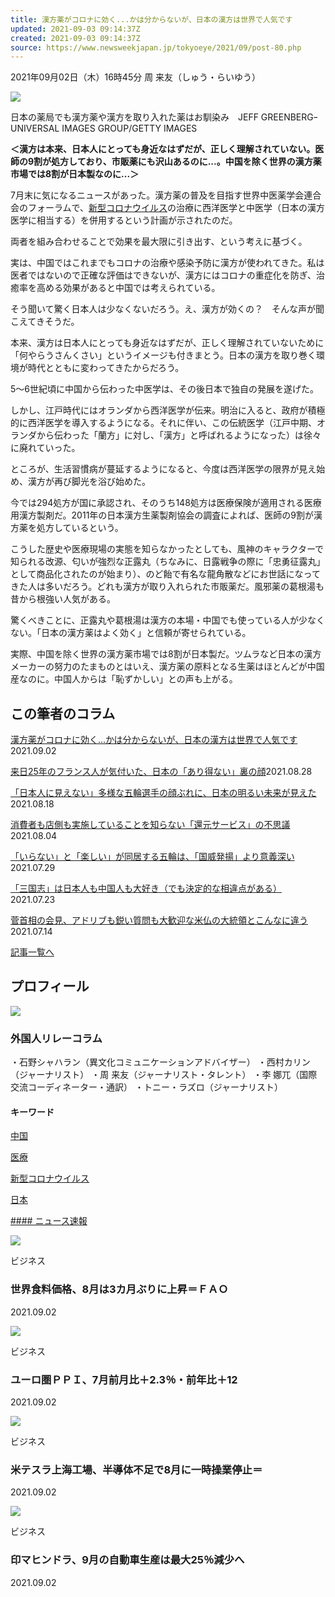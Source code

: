```yaml
---
title: 漢方薬がコロナに効く...かは分からないが、日本の漢方は世界で人気です
updated: 2021-09-03 09:14:37Z
created: 2021-09-03 09:14:37Z
source: https://www.newsweekjapan.jp/tokyoeye/2021/09/post-80.php
---
```


2021年09月02日（木）16時45分
周 来友（しゅう・らいゆう）

![](https://www.newsweekjapan.jp/tokyoeye/assets_c/2021/09/210907P70_TKE_01-thumb-720xauto-267827.jpg)

日本の薬局でも漢方薬や漢方を取り入れた薬はお馴染み　JEFF GREENBERGｰUNIVERSAL IMAGES GROUP/GETTY IMAGES

**＜漢方は本来、日本人にとっても身近なはずだが、正しく理解されていない。医師の9割が処方しており、市販薬にも沢山あるのに...。中国を除く世界の漢方薬市場では8割が日本製なのに...＞**

7月末に気になるニュースがあった。漢方薬の普及を目指す世界中医薬学会連合会のフォーラムで、[新型コロナウイルス](https://www.newsweekjapan.jp/tagsearch/%E6%96%B0%E5%9E%8B%E3%82%B3%E3%83%AD%E3%83%8A%E3%82%A6%E3%82%A4%E3%83%AB%E3%82%B9)の治療に西洋医学と中医学（日本の漢方医学に相当する）を併用するという計画が示されたのだ。

両者を組み合わせることで効果を最大限に引き出す、という考えに基づく。

実は、中国ではこれまでもコロナの治療や感染予防に漢方が使われてきた。私は医者ではないので正確な評価はできないが、漢方にはコロナの重症化を防ぎ、治癒率を高める効果があると中国では考えられている。

そう聞いて驚く日本人は少なくないだろう。え、漢方が効くの？　そんな声が聞こえてきそうだ。

本来、漢方は日本人にとっても身近なはずだが、正しく理解されていないために「何やらうさんくさい」というイメージも付きまとう。日本の漢方を取り巻く環境が時代とともに変わってきたからだろう。

5～6世紀頃に中国から伝わった中医学は、その後日本で独自の発展を遂げた。

しかし、江戸時代にはオランダから西洋医学が伝来。明治に入ると、政府が積極的に西洋医学を導入するようになる。それに伴い、この伝統医学（江戸中期、オランダから伝わった「蘭方」に対し、「漢方」と呼ばれるようになった）は徐々に廃れていった。

ところが、生活習慣病が蔓延するようになると、今度は西洋医学の限界が見え始め、漢方が再び脚光を浴び始めた。

今では294処方が国に承認され、そのうち148処方は医療保険が適用される医療用漢方製剤だ。2011年の日本漢方生薬製剤協会の調査によれば、医師の9割が漢方薬を処方しているという。

こうした歴史や医療現場の実態を知らなかったとしても、風神のキャラクターで知られる改源、匂いが強烈な正露丸（ちなみに、日露戦争の際に「忠勇征露丸」として商品化されたのが始まり）、のど飴で有名な龍角散などにお世話になってきた人は多いだろう。どれも漢方が取り入れられた市販薬だ。風邪薬の葛根湯も昔から根強い人気がある。

驚くべきことに、正露丸や葛根湯は漢方の本場・中国でも使っている人が少なくない。「日本の漢方薬はよく効く」と信頼が寄せられている。

実際、中国を除く世界の漢方薬市場では8割が日本製だ。ツムラなど日本の漢方メーカーの努力のたまものとはいえ、漢方薬の原料となる生薬はほとんどが中国産なのに。中国人からは「恥ずかしい」との声も上がる。

## この筆者のコラム

[漢方薬がコロナに効く...かは分からないが、日本の漢方は世界で人気です](https://www.newsweekjapan.jp/tokyoeye/2021/09/post-80.php)2021.09.02

[来日25年のフランス人が気付いた、日本の「あり得ない」裏の顔](https://www.newsweekjapan.jp/tokyoeye/2021/08/post-79.php)2021.08.28

[「日本人に見えない」多様な五輪選手の顔ぶれに、日本の明るい未来が見えた](https://www.newsweekjapan.jp/tokyoeye/2021/08/post-78.php)2021.08.18

[消費者も店側も実施していることを知らない「還元サービス」の不思議](https://www.newsweekjapan.jp/tokyoeye/2021/08/post-77.php)2021.08.04

[「いらない」と「楽しい」が同居する五輪は、「国威発揚」より意義深い](https://www.newsweekjapan.jp/tokyoeye/2021/07/no.php)2021.07.29

[「三国志」は日本人も中国人も大好き（でも決定的な相違点がある）](https://www.newsweekjapan.jp/tokyoeye/2021/07/post-76.php)2021.07.23

[菅首相の会見、アドリブも鋭い質問も大歓迎な米仏の大統領とこんなに違う](https://www.newsweekjapan.jp/tokyoeye/2021/07/post-75.php)2021.07.14

[記事一覧へ](https://www.newsweekjapan.jp/tokyoeye/)

## プロフィール

![](https://www.newsweekjapan.jp/tokyoeye//img/blogThum.jpg)

### 外国人リレーコラム

・石野シャハラン（異文化コミュニケーションアドバイザー）
・西村カリン（ジャーナリスト）
・周 来友（ジャーナリスト・タレント）
・李 娜兀（国際交流コーディネーター・通訳）
・トニー・ラズロ（ジャーナリスト）

#### キーワード

[中国](https://www.newsweekjapan.jp/tagsearch/%E4%B8%AD%E5%9B%BD)

[医療](https://www.newsweekjapan.jp/tagsearch/%E5%8C%BB%E7%99%82)

[新型コロナウイルス](https://www.newsweekjapan.jp/tagsearch/%E6%96%B0%E5%9E%8B%E3%82%B3%E3%83%AD%E3%83%8A%E3%82%A6%E3%82%A4%E3%83%AB%E3%82%B9)

[日本](https://www.newsweekjapan.jp/tagsearch/%E6%97%A5%E6%9C%AC)

 [ #### ニュース速報](https://www.newsweekjapan.jp/headlines/)

![](https://www.newsweekjapan.jp/headlines/assets_c/2021/09/2021-09-02T111456Z_1_LYNXMPEH810I0_RTROPTP_2_GLOBAL-GRAINS-thumb-186x186-267925.jpg)

ビジネス

### 世界食料価格、8月は3カ月ぶりに上昇＝ＦＡＯ

2021.09.02

![](https://www.newsweekjapan.jp/headlines/assets_c/2021/09/2021-09-02T100140Z_1_LYNXMPEH810F9_RTROPTP_2_EUROZONE-ECONOMY-PMI-thumb-186x186-267909.jpg)

ビジネス

### ユーロ圏ＰＰＩ、7月前月比＋2.3％・前年比＋12

2021.09.02

![](https://www.newsweekjapan.jp/headlines/assets_c/2021/09/2021-09-02T092347Z_1_LYNXMPEH810DJ_RTROPTP_2_TESLA-GERMANY-thumb-186x186-267906.jpg)

ビジネス

### 米テスラ上海工場、半導体不足で8月に一時操業停止＝

2021.09.02

![](https://www.newsweekjapan.jp/headlines/assets_c/2021/09/2021-09-02T085223Z_1_LYNXMPEH810CH_RTROPTP_2_MAHINDRA-MAHINDRA-RESULTS-thumb-186x186-267900.jpg)

ビジネス

### 印マヒンドラ、9月の自動車生産は最大25％減少へ

2021.09.02